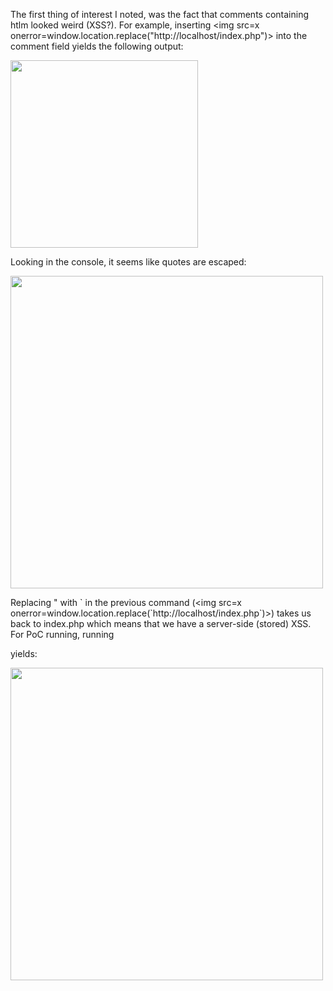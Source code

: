 The first thing of interest I noted, was the fact that comments containing htlm looked weird (XSS?). For example, inserting <img src=x onerror=window.location.replace("http://localhost/index.php")> into the comment field yields the following output: 

<img src="https://github.com/user-attachments/assets/7a1568d5-1a9c-4760-94e7-a0416bd66fc5" width="300"/> 

Looking in the console, it seems like quotes are escaped: 

<img src="https://github.com/user-attachments/assets/3f9e6be2-2019-490e-ba5e-7b64f54b2ccf" width="500"/> 

Replacing " with \` in the previous command (<img src=x onerror=window.location.replace(\`http://localhost/index.php`)>) takes us back to index.php which means that we have a server-side (stored) XSS. For PoC running, running
<script>alert(document.domain)</script>
yields: 

<img src="https://github.com/user-attachments/assets/9016a95f-272e-40ac-a1ce-76427f89e810" width="500"/>
